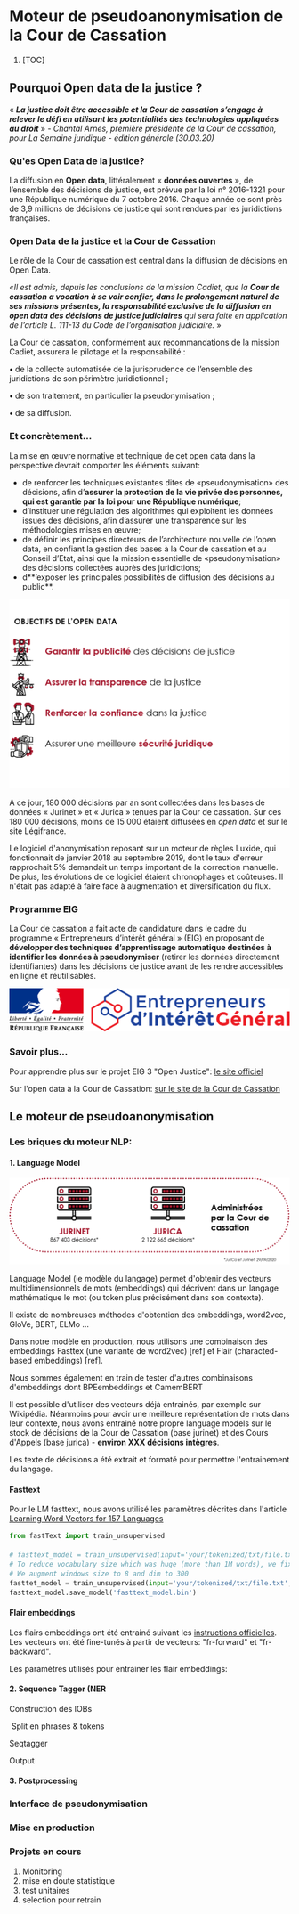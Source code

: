 # Moteur de pseudoanonymisation de la Cour de Cassation

1. [TOC]

##  Pourquoi Open data de la justice ?



   « ***La justice doit être accessible et la Cour de cassation s’engage à relever le défi en utilisant les potentialités des technologies  appliquées au droit*** » - *Chantal Arnes, première présidente de la Cour de cassation, pour La Semaine juridique - édition générale (30.03.20)*



### Qu'es Open Data de la justice?

La diffusion en **Open data**, littéralement  «  **données  ouvertes**  »,  de  l’ensemble des décisions de justice, est prévue par la loi n° 2016-1321 pour une République numérique  du  7  octobre  2016.  Chaque  année ce  sont  près  de  3,9  millions  de  décisions de  justice  qui  sont  rendues  par  les  juridictions  françaises. 



### Open Data de la justice et la Cour de Cassation

Le rôle de la Cour de cassation est central dans la diffusion de décisions en Open Data. 

«*Il est admis, depuis les conclusions de la mission Cadiet, que la **Cour de cassation a vocation à se voir confier, dans le prolongement naturel de ses missions présentes, la responsabilité exclusive de la diffusion en open data des décisions de justice judiciaires** qui sera faite en application de l’article L. 111-13 du Code de l’organisation judiciaire.* » 



La Cour de cassation, conformément aux recommandations de la mission Cadiet, assurera le pilotage et la responsabilité :

**•** de la collecte automatisée de la jurisprudence de l’ensemble des juridictions de son périmètre juridictionnel ; 

**•** de son traitement, en particulier la pseudonymisation ; 

**•** de sa diffusion.



### Et concrètement...

La mise en  œuvre  normative et technique  de cet open data dans la perspective devrait comporter les éléments suivant:

- de  renforcer  les  techniques  existantes  dites  de «pseudonymisation» des  décisions,  afin  d’**assurer  la protection de la vie privée des personnes, qui est garantie par la loi pour une République numérique**;
- d’instituer une régulation des algorithmes qui exploitent les données issues des décisions, afin d’assurer une transparence sur les méthodologies mises en œuvre;
- de définir les principes directeurs de l’architecture nouvelle de l’open data, en confiant la gestion des bases à la  Cour  de  cassation  et  au  Conseil  d’Etat,  ainsi  que  la  mission  essentielle  de «pseudonymisation» des décisions collectées auprès des juridictions;
- d**’exposer les principales possibilités de diffusion des décisions au public**.

![objectifopendata](https://raw.githubusercontent.com/Cour-de-cassation/moteurNER/main/img/objectifopendata.png)

A ce jour, 180 000 décisions par an sont collectées dans les bases de  données « Jurinet » et « Jurica » tenues par la Cour de cassation.  Sur ces 180 000 décisions, moins de 15 000 étaient diffusées en *open data* et sur le site Légifrance. 

Le logiciel d'anonymisation reposant sur un moteur de règles Luxide, qui fonctionnait de janvier 2018 au septembre 2019, dont le taux d'erreur rapprochait 5% demandait un temps important de la correction manuelle. De plus, les évolutions de ce logiciel étaient chronophages et coûteuses. Il n'était pas adapté à faire face à augmentation et diversification du flux. 

### Programme EIG

La Cour de cassation a fait acte de candidature dans le cadre du programme « Entrepreneurs d’intérêt général » (EIG) en proposant de **développer des   techniques   d’apprentissage  automatique  destinées  à identifier les données à pseudonymiser**   (retirer   les données  directement  identifiantes)  dans  les décisions de justice avant de les rendre accessibles en ligne et réutilisables.

![](https://raw.githubusercontent.com/Cour-de-cassation/moteurNER/main/img/logo-marianne-eig-site.png)

 

### Savoir plus...

Pour apprendre plus sur le projet EIG 3 "Open Justice": [le site officiel]( https://entrepreneur-interet-general.etalab.gouv.fr/defis/2019/openjustice.html) 

Sur l'open data à la Cour de Cassation: [sur le site de la Cour de Cassation](https://www.courdecassation.fr/institution_1/intelligence_artificielle_7985/open_data_intelligence_artificielle_7821/open_data_decisions_justice_9787/)



## Le moteur de pseudoanonymisation



### Les briques du moteur NLP:



#### 1. Language Model

![](https://raw.githubusercontent.com/Cour-de-cassation/moteurNER/main/img/jurica_jurinet.png)

Language Model (le modèle du langage) permet d'obtenir des vecteurs multidimensionnels de mots (embeddings) qui décrivent dans un langage mathématique le mot (ou token plus précisément dans son contexte).

Il existe de nombreuses méthodes d'obtention des embeddings, word2vec, GloVe, BERT, ELMo ...

Dans notre modèle en production, nous utilisons une combinaison des embeddings Fasttex (une variante de word2vec) [ref] et Flair (characted-based embeddings) [ref].

Nous sommes également en train de tester d'autres combinaisons d'embeddings dont BPEembeddings et CamemBERT

Il est possible d'utiliser des vecteurs déjà entrainés, par exemple sur Wikipédia. Néanmoins pour avoir une meilleure représentation de mots dans leur contexte, nous avons entrainé notre propre language models sur le stock de décisions de la Cour de Cassation (base jurinet) et des Cours d'Appels (base jurica) - **environ XXX décisions intègres**.

Les texte de décisions a été extrait et formaté pour permettre l'entrainement du langage.



#### Fasttext

Pour le LM fasttext, nous avons utilisé les paramètres décrites dans l'article [Learning Word Vectors for 157 Languages](https://arxiv.org/abs/1802.06893)

```python
from fastText import train_unsupervised

# fasttext_model = train_unsupervised(input='your/tokenized/txt/file.txt', model='cbow', lr=0.5,  neg=100, epoch=25)
# To reduce vocabulary size which was huge (more than 1M words), we fix minCount to 100
# We augment windows size to 8 and dim to 300
fasttet_model = train_unsupervised(input='your/tokenized/txt/file.txt', model='cbow', lr=0.5,  neg=100, epoch=25, ws=8, dim=300, minCount=100)
fasttext_model.save_model('fasttext_model.bin')
```

 #### Flair embeddings 

Les flairs embeddings ont été entrainé suivant les [instructions officielles](https://github.com/flairNLP/flair/blob/master/resources/docs/TUTORIAL_9_TRAINING_LM_EMBEDDINGS.md). Les vecteurs ont été fine-tunés à partir de vecteurs: "fr-forward" et "fr-backward".

Les paramètres utilisés pour entrainer les flair embeddings:



#### 2. Sequence Tagger (NER

Construction des IOBs

​	Split en phrases & tokens

Seqtagger

Output



#### 3. Postprocessing



### Interface de pseudonymisation



 ### Mise en production



### Projets en cours

1. Monitoring
2. mise en doute statistique
3. test unitaires
4. selection pour retrain

